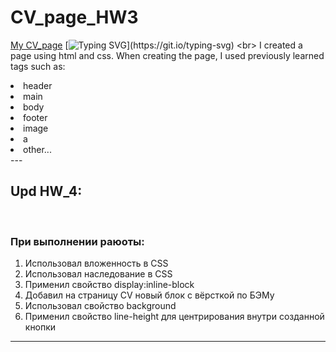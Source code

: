 # CV_page_HW3
[My CV_page](https://leonidzhukovets.github.io/CV_page_HW3_4/)
[![Typing SVG](https://readme-typing-svg.herokuapp.com?color=%2336BCF7&lines=Page+about+me:)](https://git.io/typing-svg)
<br>
I created a page using html and css.
When creating the page, I used previously learned tags such as:
<li>header
<li>main
<li>body
<li>footer
<li>image
<li>a
<li>other...
  <br>
  ---
        
## Upd HW_4:
<br>
        
### При выполнении раюоты:

  1. Использовал вложенность в CSS
  2. Использовал наследование в CSS
  3. Применил свойство display:inline-block
  4. Добавил на страницу CV новый блок с вёрсткой по БЭМу
  5. Использовал свойство background
  6. Применил свойство line-height для центрирования внутри созданной кнопки
---

 
